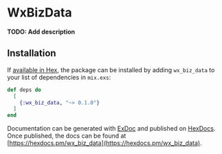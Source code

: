 # WxBizData

**TODO: Add description**

## Installation

If [available in Hex](https://hex.pm/docs/publish), the package can be installed
by adding `wx_biz_data` to your list of dependencies in `mix.exs`:

```elixir
def deps do
  [
    {:wx_biz_data, "~> 0.1.0"}
  ]
end
```

Documentation can be generated with [ExDoc](https://github.com/elixir-lang/ex_doc)
and published on [HexDocs](https://hexdocs.pm). Once published, the docs can
be found at [https://hexdocs.pm/wx_biz_data](https://hexdocs.pm/wx_biz_data).

